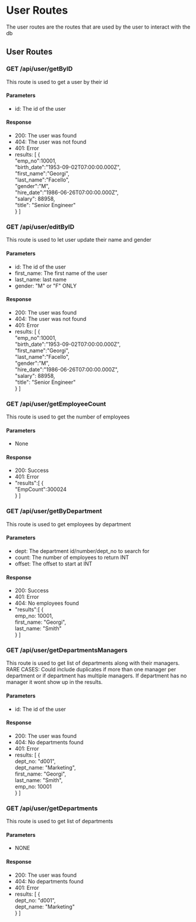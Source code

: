 User Routes
==========
The user routes are the routes that are used by the user to interact with the db

## User Routes
### GET /api/user/getByID
This route is used to get a user by their id  

#### Parameters
* id: The id of the user

#### Response
* 200: The user was found
* 404: The user was not found
* 401: Error
* results: [
    {   
        "emp_no":10001,  
        "birth_date":"1953-09-02T07:00:00.000Z",  
        "first_name":"Georgi",  
        "last_name":"Facello",  
        "gender":"M",  
        "hire_date":"1986-06-26T07:00:00.000Z",   
        "salary": 88958,  
        "title": "Senior Engineer"  
    }
]   

### GET /api/user/editByID
This route is used to let user update their name and gender

#### Parameters
* id: The id of the user  
* first_name: The first name of the user  
* last_name: last name
* gender: "M" or "F" ONLY

#### Response
* 200: The user was found
* 404: The user was not found
* 401: Error
* results: [
    {   
        "emp_no":10001,  
        "birth_date":"1953-09-02T07:00:00.000Z",  
        "first_name":"Georgi",  
        "last_name":"Facello",  
        "gender":"M",  
        "hire_date":"1986-06-26T07:00:00.000Z",   
        "salary": 88958,  
        "title": "Senior Engineer"  
    }
]   

### GET /api/user/getEmployeeCount
This route is used to get the number of employees

#### Parameters
* None

#### Response
* 200: Success
* 401: Error
* "results":[
    {   
        "EmpCount":300024  
    }
]  

### GET /api/user/getByDepartment
This route is used to get employees by department

#### Parameters
* dept: The department id/number/dept_no to search for
* count: The number of employees to return INT
* offset: The offset to start at INT

#### Response
* 200: Success
* 401: Error
* 404: No employees found
* "results":[
    {   
        emp_no: 10001,  
        first_name: "Georgi",  
        last_name: "Smith"  
    }
]   

### GET /api/user/getDepartmentsManagers
This route is used to get list of departments along with their managers. RARE CASES: Could include duplicates if more than one manager per department or if department has multiple managers. If department has no manager it wont show up in the results.  

#### Parameters
* id: The id of the user

#### Response
* 200: The user was found
* 404: No departments found
* 401: Error
* results: [
    {   
        dept_no: "d001",  
        dept_name: "Marketing",  
        first_name: "Georgi",  
        last_name: "Smith",  
        emp_no: 10001  
    }
]   

### GET /api/user/getDepartments
This route is used to get list of departments 

#### Parameters
* NONE

#### Response
* 200: The user was found
* 404: No departments found
* 401: Error
* results: [
    {   
        dept_no: "d001",  
        dept_name: "Marketing"  
    }
]  